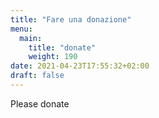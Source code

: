 ```yaml
---
title: "Fare una donazione"
menu:
  main:
    title: "donate"
    weight: 190
date: 2021-04-23T17:55:32+02:00
draft: false
---
```


Please donate
